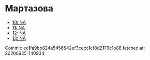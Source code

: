 # Мартазова
- [10: NA](10.md)
- [11: NA](11.md)
- [12: NA](12.md)
- [13: NA](13.md)

Commit: ec1fa9bb824a5456542ef3cecc1cf8d2176c1b88
 fetched at: 20200925-140934
